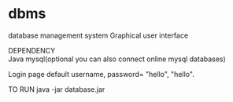 # dbms
database management system
Graphical user interface


DEPENDENCY  
Java 
mysql(optional you can also connect online mysql databases)

Login page default username, password= "hello", "hello".


TO RUN
java -jar database.jar
